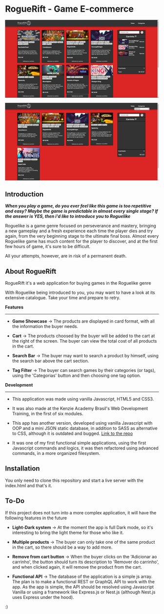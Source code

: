 # RogueRift - Game E-commerce

![Roguerift Application screen showing all the games in the catalog and the cart](/src/assets/roguerift_screen1.jpg)

![Roguerift Application screen showing games filtered by the category input with the platformer tag](/src/assets/roguerift_screen2.jpg)

## **Introduction**

**_When you play a game, do you ever feel like this game is too repetitive and easy? Maybe the game is predictable in almost every single stage? If the answer is YES, then i'd like to introduce you to Roguelike_**

Roguelike is a game genre focused on perseverance and mastery, bringing a new gameplay and a fresh experience each time the player dies and try again, from the very beginning stage to the ultimate final boss. Almost every Roguelike game has much content for the player to discover, and at the first few hours of game, it's sure to be difficult.

All your attempts, however, are in risk of a permanent death.

## **About RogueRift**

RogueRift it's a web application for buying games in the Roguelike genre

With Roguelike being introduced to you, you may want to have a look at its extensive catalogue. Take your time and prepare to retry.

**Features**

---

-   **Game Showcase** → The products are displayed in card format, with all the information the buyer needs.

-   **Cart** → The products choosed by the buyer will be added to the cart at the right of the screen. The buyer can view the total cost of all products in the cart.

-   **Search Bar** → The buyer may want to search a product by himself, using the search bar above the cart section.

-   **Tag Filter** → The buyer can search games by their categories (or tags), using the 'Categorias' button and then choosing one tag option.

**Development**

---

-   This application was made using vanilla Javascript, HTML5 and CSS3.

-   It was also made at the Kenzie Academy Brasil's Web Development Training, in the first of six modules.

-   This app has another version, developed using vanilla Javascript with OOP and a mini JSON static database, in addition to SASS as alternative to CSS, although it is outdated and bugged. [Link to the repo](https://github.com/Buraio/JS-GameEcommercePage)

-   It was one of my first functional simple applications, using the first Javascript commands and logics, it was then refactored using advanced commands, in a more organized filesystem.

## **Installation**

You only need to clone this repository and start a live server with the index.html and that's it.

## **To-Do**

If this project does not turn into a more complex application, it will have the following features in the future

-   **Light-Dark system** → At the moment the app is full Dark mode, so it's interesting to bring the light theme for those who like it.

-   **Multiple products** → The buyer can only take one of the same product in the cart, so there should be a way to add more.

-   **Remove from cart button** → When the buyer clicks on the 'Adicionar ao carrinho', the button should turn its description to 'Remover do carrinho', and when clicked again, it will remove the product from the cart.

-   **Functional API** → The database of the application is a simple js array. The plan is to make a functional REST or GraphQL API to work with the app. As the app is simple, the API should be resolved using Javascript Vanilla or using a framework like Express.js or Nest.js (although Nest.js uses Express under the hood).

:)
